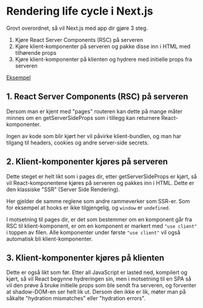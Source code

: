 # Rendering life cycle i Next.js

Grovt overordnet, så vil Next.js med app dir gjøre 3 steg.

1. Kjøre React Server Components (RSC) på serveren
2. Kjøre klient-komponenter på serveren og pakke disse inn i HTML med tilhørende props
3. Kjøre klient-komponenter på klienten og hydrere med initielle props fra serveren

[Eksempel](../demos/rendering)


## 1. React Server Components (RSC) på serveren

Dersom man er kjent med "pages" routeren kan dette på mange måter minnes om en getServerSideProps som i tillegg
kan returnere React-komponenter.

Ingen av kode som blir kjørt her vil påvirke klient-bundlen, og man har tilgang til headers, cookies og andre server-side
secrets.

## 2. Klient-komponenter kjøres på serveren

Dette steget er helt likt som i pages dir, etter getServerSideProps er kjørt, så vil React-komponentene kjøres på serveren
og pakkes inn i HTML. Dette er den klassiske "SSR" (Server Side Rendering).

Her gjelder de samme reglene som andre rammeverker som SSR-er. Som for eksempel at hooks er ikke tilgjengelig, og 
`window` er `undefined`.

I motsetning til pages dir, er det som bestemmer om en komponent går fra RSC til klient-komponent, er om en komponent
er markert med `"use client"` i toppen av filen. Alle komponenter under første `"use client"` vil også automatisk bli 
klient-komponenter.

## 3. Klient-komponenter kjøres på klienten

Dette er også likt som før. Etter all JavaScript er lasted ned, kompilert og kjørt, så vil React begynne hydreringen sin,
men i motsetning til en SPA så vil den prøve å bruke initielle props som ble sendt fra serveren, og forventer at shadow-DOM-en
ser helt lik ut. Dersom den ikke er lik, møter man på såkalte "hydration mismatches" eller "hydration errors".
